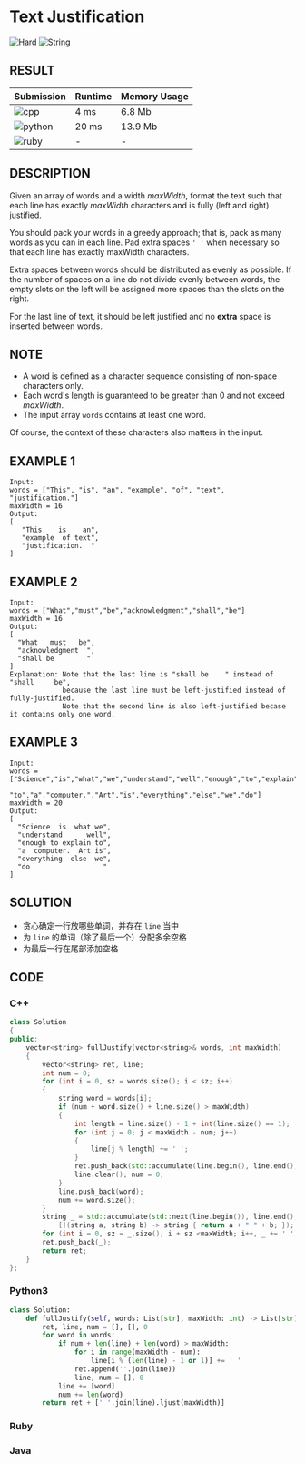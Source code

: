 # Text Justification

![Hard](https://img.shields.io/badge/-Hard-e05d44.svg) ![String](https://img.shields.io/badge/字符串-String-007ec6.svg)

## RESULT

| Submission                                                        | Runtime | Memory Usage |
| ----------------------------------------------------------------- | ------- | ------------ |
| ![cpp](https://img.shields.io/badge/leetcode031-cpp-f34b7d.svg)   | 4 ms    | 6.8 Mb       |
| ![python](https://img.shields.io/badge/leetcode031-py-3572A5.svg) | 20 ms   | 13.9 Mb      |
| ![ruby](https://img.shields.io/badge/leetcode031-rb-701516.svg)   | -       | -            |

## DESCRIPTION

Given an array of words and a width *maxWidth*, format the text such that each line has exactly *maxWidth* characters and is fully (left and right) justified.

You should pack your words in a greedy approach; that is, pack as many words as you can in each line. Pad extra spaces `' '` when necessary so that each line has exactly maxWidth characters.

Extra spaces between words should be distributed as evenly as possible. If the number of spaces on a line do not divide evenly between words, the empty slots on the left will be assigned more spaces than the slots on the right.

For the last line of text, it should be left justified and no **extra** space is inserted between words.

## NOTE

* A word is defined as a character sequence consisting of non-space characters only.
* Each word's length is guaranteed to be greater than 0 and not exceed *maxWidth*.
* The input array `words` contains at least one word.

Of course, the context of these characters also matters in the input.

## EXAMPLE 1

```plain
Input:
words = ["This", "is", "an", "example", "of", "text", "justification."]
maxWidth = 16
Output:
[
   "This    is    an",
   "example  of text",
   "justification.  "
]
```

## EXAMPLE 2

```plain
Input:
words = ["What","must","be","acknowledgment","shall","be"]
maxWidth = 16
Output:
[
  "What   must   be",
  "acknowledgment  ",
  "shall be        "
]
Explanation: Note that the last line is "shall be    " instead of "shall     be",
             because the last line must be left-justified instead of fully-justified.
             Note that the second line is also left-justified becase it contains only one word.
```

## EXAMPLE 3

```plain
Input:
words = ["Science","is","what","we","understand","well","enough","to","explain",
         "to","a","computer.","Art","is","everything","else","we","do"]
maxWidth = 20
Output:
[
  "Science  is  what we",
  "understand      well",
  "enough to explain to",
  "a  computer.  Art is",
  "everything  else  we",
  "do                  "
]
```

## SOLUTION

* 贪心确定一行放哪些单词，并存在 `line` 当中
* 为 `line` 的单词（除了最后一个）分配多余空格
* 为最后一行在尾部添加空格

## CODE

### C++

```cpp
class Solution
{
public:
    vector<string> fullJustify(vector<string>& words, int maxWidth)
    {
        vector<string> ret, line;
        int num = 0;
        for (int i = 0, sz = words.size(); i < sz; i++)
        {
            string word = words[i];
            if (num + word.size() + line.size() > maxWidth)
            {
                int length = line.size() - 1 + int(line.size() == 1);
                for (int j = 0; j < maxWidth - num; j++)
                {
                    line[j % length] += ' ';
                }
                ret.push_back(std::accumulate(line.begin(), line.end(), string("")));
                line.clear(); num = 0;
            }
            line.push_back(word);
            num += word.size();
        }
        string _ = std::accumulate(std::next(line.begin()), line.end(), *line.begin(),
            [](string a, string b) -> string { return a + " " + b; });
        for (int i = 0, sz = _.size(); i + sz <maxWidth; i++, _ += ' ');
        ret.push_back(_);
        return ret;
    }
};
```

### Python3

```python
class Solution:
    def fullJustify(self, words: List[str], maxWidth: int) -> List[str]:
        ret, line, num = [], [], 0
        for word in words:
            if num + len(line) + len(word) > maxWidth:
                for i in range(maxWidth - num):
                    line[i % (len(line) - 1 or 1)] += ' '
                ret.append(''.join(line))
                line, num = [], 0
            line += [word]
            num += len(word)
        return ret + [' '.join(line).ljust(maxWidth)]
```

### Ruby

### Java
